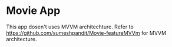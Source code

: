 # Movie App
This app dosen't uses MVVM architechture.
Refer to https://github.com/sumeshpandit/Movie-featureMVVm for MVVM architecture.

